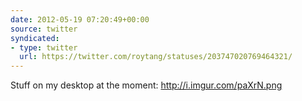 ```yaml
---
date: 2012-05-19 07:20:49+00:00
source: twitter
syndicated:
- type: twitter
  url: https://twitter.com/roytang/statuses/203747020769464321/
---
```


Stuff on my desktop at the moment: http://i.imgur.com/paXrN.png